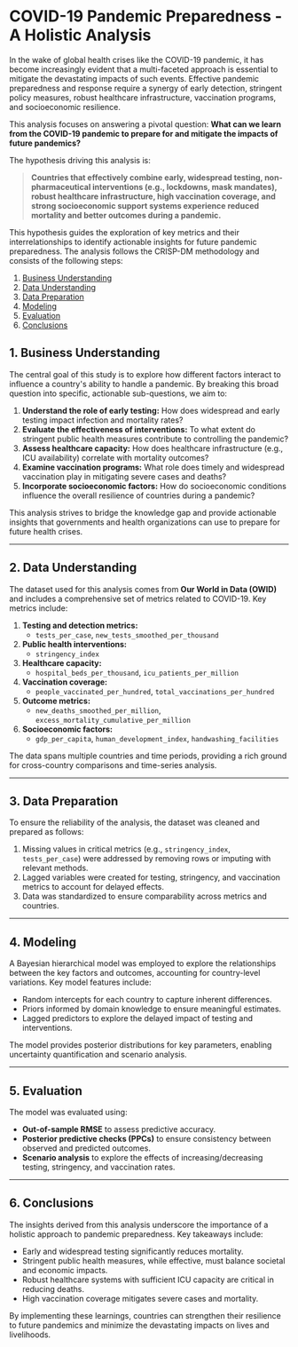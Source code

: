 # COVID-19 Pandemic Preparedness - A Holistic Analysis

In the wake of global health crises like the COVID-19 pandemic, it has become increasingly evident that a multi-faceted approach is essential to mitigate the devastating impacts of such events. Effective pandemic preparedness and response require a synergy of early detection, stringent policy measures, robust healthcare infrastructure, vaccination programs, and socioeconomic resilience.

This analysis focuses on answering a pivotal question: **What can we learn from the COVID-19 pandemic to prepare for and mitigate the impacts of future pandemics?**

The hypothesis driving this analysis is:
> **Countries that effectively combine early, widespread testing, non-pharmaceutical interventions (e.g., lockdowns, mask mandates), robust healthcare infrastructure, high vaccination coverage, and strong socioeconomic support systems experience reduced mortality and better outcomes during a pandemic.**

This hypothesis guides the exploration of key metrics and their interrelationships to identify actionable insights for future pandemic preparedness. The analysis follows the CRISP-DM methodology and consists of the following steps:

1. [Business Understanding](#business-understanding)
2. [Data Understanding](#data-understanding)
3. [Data Preparation](#data-preparation)
4. [Modeling](#modeling)
5. [Evaluation](#evaluation)
6. [Conclusions](#conclusions)


<div id='business-understanding'/>

## 1. Business Understanding

The central goal of this study is to explore how different factors interact to influence a country's ability to handle a pandemic. By breaking this broad question into specific, actionable sub-questions, we aim to:

1. **Understand the role of early testing:** How does widespread and early testing impact infection and mortality rates?
2. **Evaluate the effectiveness of interventions:** To what extent do stringent public health measures contribute to controlling the pandemic?
3. **Assess healthcare capacity:** How does healthcare infrastructure (e.g., ICU availability) correlate with mortality outcomes?
4. **Examine vaccination programs:** What role does timely and widespread vaccination play in mitigating severe cases and deaths?
5. **Incorporate socioeconomic factors:** How do socioeconomic conditions influence the overall resilience of countries during a pandemic?

This analysis strives to bridge the knowledge gap and provide actionable insights that governments and health organizations can use to prepare for future health crises.

---

<div id='data-understanding'/>

## 2. Data Understanding

The dataset used for this analysis comes from **Our World in Data (OWID)** and includes a comprehensive set of metrics related to COVID-19. Key metrics include:

1. **Testing and detection metrics:** 
   - `tests_per_case`, `new_tests_smoothed_per_thousand`
2. **Public health interventions:**
   - `stringency_index`
3. **Healthcare capacity:**
   - `hospital_beds_per_thousand`, `icu_patients_per_million`
4. **Vaccination coverage:**
   - `people_vaccinated_per_hundred`, `total_vaccinations_per_hundred`
5. **Outcome metrics:**
   - `new_deaths_smoothed_per_million`, `excess_mortality_cumulative_per_million`
6. **Socioeconomic factors:**
   - `gdp_per_capita`, `human_development_index`, `handwashing_facilities`

The data spans multiple countries and time periods, providing a rich ground for cross-country comparisons and time-series analysis.

---

<div id='data-preparation'/>

## 3. Data Preparation

To ensure the reliability of the analysis, the dataset was cleaned and prepared as follows:
1. Missing values in critical metrics (e.g., `stringency_index`, `tests_per_case`) were addressed by removing rows or imputing with relevant methods.
2. Lagged variables were created for testing, stringency, and vaccination metrics to account for delayed effects.
3. Data was standardized to ensure comparability across metrics and countries.

---

<div id='modeling'/>

## 4. Modeling

A Bayesian hierarchical model was employed to explore the relationships between the key factors and outcomes, accounting for country-level variations. Key model features include:
- Random intercepts for each country to capture inherent differences.
- Priors informed by domain knowledge to ensure meaningful estimates.
- Lagged predictors to explore the delayed impact of testing and interventions.

The model provides posterior distributions for key parameters, enabling uncertainty quantification and scenario analysis.

---

<div id='evaluation'/>

## 5. Evaluation

The model was evaluated using:
- **Out-of-sample RMSE** to assess predictive accuracy.
- **Posterior predictive checks (PPCs)** to ensure consistency between observed and predicted outcomes.
- **Scenario analysis** to explore the effects of increasing/decreasing testing, stringency, and vaccination rates.

---

<div id='conclusions'/>

## 6. Conclusions

The insights derived from this analysis underscore the importance of a holistic approach to pandemic preparedness. Key takeaways include:
- Early and widespread testing significantly reduces mortality.
- Stringent public health measures, while effective, must balance societal and economic impacts.
- Robust healthcare systems with sufficient ICU capacity are critical in reducing deaths.
- High vaccination coverage mitigates severe cases and mortality.

By implementing these learnings, countries can strengthen their resilience to future pandemics and minimize the devastating impacts on lives and livelihoods.
